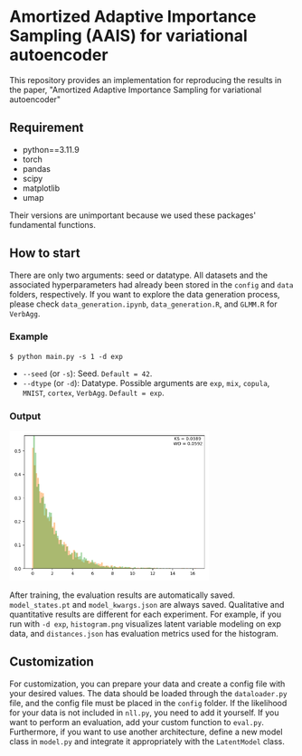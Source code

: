# Amortized Adaptive Importance Sampling (AAIS) for variational autoencoder
This repository provides an implementation for reproducing the results in the paper, "Amortized Adaptive Importance Sampling for variational autoencoder"

## Requirement
* python==3.11.9
* torch
* pandas
* scipy
* matplotlib
* umap
  
Their versions are unimportant because we used these packages' fundamental functions. 

## How to start
There are only two arguments: seed or datatype. 
All datasets and the associated hyperparameters had already been stored in the `config` and `data` folders, respectively. 
If you want to explore the data generation process, please check `data_generation.ipynb`, `data_generation.R`, and `GLMM.R` for `VerbAgg`.

### Example
    $ python main.py -s 1 -d exp
* `--seed` (or `-s`): Seed. `Default = 42`.
* `--dtype` (or `-d`): Datatype. Possible arguments are `exp`, `mix`, `copula`, `MNIST`, `cortex`, `VerbAgg`. `Default = exp`.

### Output
<img src="histogram_exp.png" width="70%" height="70%">

After training, the evaluation results are automatically saved. `model_states.pt` and `model_kwargs.json` are always saved. Qualitative and quantitative results are different for each experiment. 
For example, if you run with `-d exp`, `histogram.png` visualizes latent variable modeling on exp data, and `distances.json` has evaluation metrics used for the histogram.


## Customization
For customization, you can prepare your data and create a config file with your desired values. 
The data should be loaded through the `dataloader.py` file, and the config file must be placed in the `config` folder. 
If the likelihood for your data is not included in `nll.py`, you need to add it yourself. 
If you want to perform an evaluation, add your custom function to `eval.py`.
Furthermore, if you want to use another architecture, define a new model class in `model.py` and integrate it appropriately with the `LatentModel` class.

